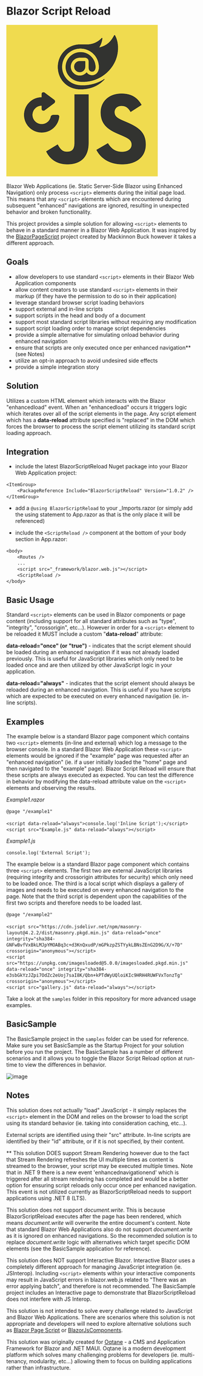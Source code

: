 # Blazor Script Reload

![BlazorScriptReload - a solution for using JavaScript in Blazor Web Applications](https://github.com/devessenceinc/BlazorScriptReload/blob/main/BlazorScriptReload.png?raw=true)

Blazor Web Applications (ie. Static Server-Side Blazor using Enhanced Navigation) only process ```<script>``` elements during the initial page load. This means that any ```<script>``` elements which are encountered during subsequent "enhanced" navigations are ignored, resulting in unexpected behavior and broken functionality. 

This project provides a simple solution for allowing ```<script>``` elements to behave in a standard manner in a Blazor Web Application. It was inspired by the [BlazorPageScript](https://github.com/MackinnonBuck/blazor-page-script) project created by Mackinnon Buck however it takes a different approach.

## Goals

- allow developers to use standard ```<script>``` elements in their Blazor Web Application components
- allow content creators to use standard ```<script>``` elements in their markup (if they have the permission to do so in their application)
- leverage standard browser script loading behaviors
- support external and in-line scripts
- support scripts in the head and body of a document
- support most standard script libraries without requiring any modification
- support script loading order to manage script dependencies
- provide a simple alternative for simulating onload behavior during enhanced navigation
- ensure that scripts are only executed once per enhanced navigation** (see Notes)
- utilize an opt-in approach to avoid undesired side effects
- provide a simple integration story

## Solution

Utilizes a custom HTML element which interacts with the Blazor "enhancedload" event. When an "enhancedload" occurs it triggers logic which iterates over all of the script elements in the page. Any script element which has a **data-reload** attribute specified is "replaced" in the DOM which forces the browser to process the script element utilizing its standard script loading approach.

## Integration

- include the latest BlazorScriptReload Nuget package into your Blazor Web Application project:

```
<ItemGroup>
    <PackageReference Include="BlazorScriptReload" Version="1.0.2" />
</ItemGroup>
```

- add a ```@using BlazorScriptReload``` to your _Imports.razor (or simply add the using statement to App.razor as that is the only place it will be referenced)

- include the ```<ScriptReload />``` component at the bottom of your body section in App.razor:

```
<body>
    <Routes />
    ...
    <script src="_framework/blazor.web.js"></script>
    <ScriptReload />
</body>
```

## Basic Usage

Standard ```<script>``` elements can be used in Blazor components or page content (including support for all standard attributes such as "type", "integrity", "crossorigin", etc...). However in order for a ```<script>``` element to be reloaded it MUST include a custom "**data-reload**" attribute:

**data-reload="once" (or "true")** - indicates that the script element should be loaded during an enhanced navigation if it was not already loaded previously. This is useful for JavaScript libraries which only need to be loaded once and are then utilized by other JavaScript logic in your application.

**data-reload="always"** - indicates that the script element should always be reloaded during an enhanced navigation. This is useful if you have scripts which are expected to be executed on every enhanced navigation (ie. in-line scripts).

## Examples

The example below is a standard Blazor page component which contains two ```<script>``` elements (in-line and external) which log a message to the browser console. In a standard Blazor Web Application these ```<script>``` elements would be ignored if the "example" page was requested after an "enhanced navigation" (ie. if a user initially loaded the "home" page and then navigated to the "example" page). Blazor Script Reload will ensure that these scripts are always executed as expected. You can test the difference in behavior by modifying the data-reload attribute value on the ```<script>``` elements and observing the results.

_Example1.razor_
```
@page "/example1"

<script data-reload="always">console.log('Inline Script');</script>
<script src="Example.js" data-reload="always"></script>

```
_Example1.js_

```
console.log('External Script');
```

The example below is a standard Blazor page component which contains three ```<script>``` elements. The first two are external JavaScript libraries (requiring integrity and crossorigin attributes for security) which only need to be loaded once. The third is a local script which displays a gallery of images and needs to be executed on every enhanced navigation to the page. Note that the third script is dependent upon the capabilities of the first two scripts and therefore needs to be loaded last. 

```
@page "/example2"

<script src="https://cdn.jsdelivr.net/npm/masonry-layout@4.2.2/dist/masonry.pkgd.min.js" data-reload="once" integrity="sha384-GNFwBvfVxBkLMJpYMOABq3c+d3KnQxudP/mGPkzpZSTYykLBNsZEnG2D9G/X/+7D" crossorigin="anonymous"></script>
<script src="https://unpkg.com/imagesloaded@5.0.0/imagesloaded.pkgd.min.js" data-reload="once" integrity="sha384-e3sbGkYzJZpi7OdZc2eUoj7saI8K/Qbn+kPTdWyUQloiKIc9HRH4RUWFVxTonzTg" crossorigin="anonymous"></script>
<script src="gallery.js" data-reload="always"></script>
```

Take a look at the `samples` folder in this repository for more advanced usage examples.

## BasicSample

The BasicSample project in the `samples` folder can be used for reference. Make sure you set BasicSample as the Startup Project for your solution before you run the project. The BasicSample has a number of different scenarios and it allows you to toggle the Blazor Script Reload option at run-time to view the differences in behavior.

![image](https://github.com/user-attachments/assets/65ecc9d0-3d82-4c7d-95d3-42130580b9f0)

## Notes

This solution does not actually "load" JavaScript - it simply replaces the ```<script>``` element in the DOM and relies on the browser to load the script using its standard behavior (ie. taking into consideration caching, etc...).

External scripts are identified using their "src" attribute. In-line scripts are identified by their "id" attribute, or if it is not specified, by their content. 

** This solution DOES support Stream Rendering however due to the fact that Stream Rendering refreshes the UI multiple times as content is streamed to the browser, your script may be executed multiple times. Note that in .NET 9 there is a new event 'enhancednavigationend' which is triggered after all stream rendering has completed and would be a better option for ensuring script reloads only occur once per enhanced navigation. This event is not utilized currently as BlazorScriptReload needs to support applications using .NET 8 (LTS).

This solution does not support _document.write_. This is because BlazorScriptReload executes after the page has been rendered, which means _document.write_ will overwrite the entire document's content. Note that standard Blazor Web Applications also do not support _document.write_ as it is ignored on enhanced navigations. So the recommended solution is to replace _document.write_ logic with alternatives which target specific DOM elements (see the BasicSample application for reference). 

This solution does NOT support Interactive Blazor. Interactive Blazor uses a completely different approach for managing JavaScript integration (ie. JSInterop). Including ```<script>``` elements within your interactive components may result in JavaScript errors in blazor.web.js related to "There was an error applying batch", and therefore is not recommended. The BasicSample project includes an Interactive page to demonstrate that BlazorScriptReload does not interfere with JS Interop.

This solution is not intended to solve every challenge related to JavaScript and Blazor Web Applications. There are scenarios where this solution is not appropriate and developers will need to explore alternative solutions such as [Blazor Page Script](https://github.com/MackinnonBuck/blazor-page-script) or [BlazorJsComponents](https://github.com/MackinnonBuck/blazor-js-components).

This solution was originally created for [Oqtane](https://www.oqtane.org) - a CMS and Application Framework for Blazor and .NET MAUI. Oqtane is a modern development platform which solves many challenging problems for developers (ie. multi-tenancy, modularity, etc...) allowing them to focus on building applications rather than infrastructure.
